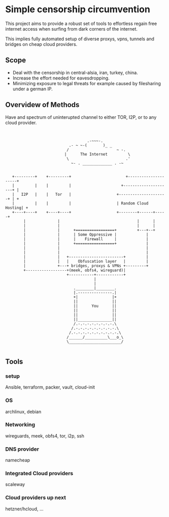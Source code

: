 # Simple censorship circumvention

This project aims to provide a robust set of tools to effortless regain free internet access when surfing from dark corners of the internet.

This implies fully automated setup of diverse proxys, vpns, tunnels and bridges on cheap cloud providers.


## Scope
* Deal with the censorship in central-alsia, iran, turkey, china.
* Increase the effort needed for eavesdropping.
* Minimizing exposure to legal threats for example caused by filesharing under a german IP.



## Overvidew of Methods

Have and spectrum of uninterupted channel to either TOR, I2P, or to any cloud provider.
```


                                    .-~~~-.
                            .- ~ ~-(       )_ _
                           /                     ~ -.
                          |      The Internet         \
                           \                         .'
                             ~- . _____________ . -~


   +---------+    +---------+                        +---------------------+
   |         |    |         |                      +---------------------+ |
   |   I2P   |    |   Tor   |                    +---------------------+ | +
   |         |    |         |                    | Random Cloud Hosting| +
   +----+----+    +----+----+                    +--------+------+-----+
        |              |                                  |      |
        |              |                                  |      |
        |              |      +=================+         +---+--+
        |              |      | Some Oppressive |             |
        |              |      |    Firewall     |             |
        |              |      +=================+             |
        |              |                                      | 
        |              |                                      |
        |              |   +------------------------+         |
        |              |   |    Obfuscation layer   |         |
        |              +---+ bridges, proxys & VPNs +---------+
        +------------------+(meek, obfs4, wireguard)|
                           +-----------+------------+
                                       |
                                       |
                              .________|________.
                              |.---------------.|
                              +|               |+
                              ||               ||
                              ||      You      ||
                              ||               ||
                              ||               ||
                              ||_______________||
                              /.-.-.-.-.-.-.-.-.\
                             /.-.-.-.-.-.-.-.-.-.\
                            /.-.-.-.-.-.-.-.-.-.-.\
                           /______/__________\___o_\
                           \_______________________/


```


## Tools
### setup
Ansible, terraform, packer, vault, cloud-init


### OS
archlinux, debian


### Networking
wireguards, meek, obfs4, tor, i2p, ssh


### DNS provider
namecheap


### Integrated Cloud providers
scaleway


### Cloud providers up next
hetzner/hcloud, ...

